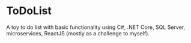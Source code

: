 # ToDoList
A toy to do list with basic functionality using C#, .NET Core, SQL Server, microservices, ReactJS (mostly as a challenge to myself).
